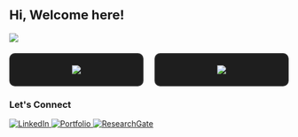 <h1><small>Hi, Welcome here!</small></h1>

<p>
  <img src="https://readme-typing-svg.herokuapp.com?font=Fira+Code&pause=1000&color=00CFFF&center=false&vCenter=false&width=500&lines=Trying+to+learn+everyday;Computer+science+cooked+me" />
</p>

<div style="display: flex; justify-content: space-between; max-width: 1400px; margin: 20px auto; gap: 20px;">
  <!-- GitHub Stats Box -->
  <div style="border: 2px solid #2d2d2d; padding: 20px; border-radius: 10px; background-color: #1e1e1e; text-align: center; flex: 1;">
    <img src="https://github-readme-stats.vercel.app/api?username=Imamm9&show_icons=true&theme=radical&hide_title=true&count_private=true&hide=prs" loading="lazy" />
  </div>

  <!-- Most Used Languages Box -->
  <div style="border: 2px solid #2d2d2d; padding: 20px; border-radius: 10px; background-color: #1e1e1e; text-align: center; flex: 1;">
    <img src="https://github-readme-stats.vercel.app/api/top-langs/?username=Imamm9&layout=compact&theme=radical" loading="lazy" />
  </div>
</div>

### Let's Connect
<p>
  <a href="https://linkedin.com/in/yourprofile" target="_blank">
    <img src="https://img.shields.io/badge/LinkedIn-0077B5?style=flat&logo=linkedin&logoColor=white" alt="LinkedIn" />
  </a>
  <a href="https://imammam070.my.canva.site/1" target="_blank">
    <img src="https://img.shields.io/badge/Portfolio-FF5722?style=flat&logo=google-chrome&logoColor=white" alt="Portfolio" />
  </a>
  <a href="https://www.researchgate.net/profile/yourprofile" target="_blank">
    <img src="https://img.shields.io/badge/ResearchGate-00CC66?style=flat&logo=researchgate&logoColor=white" alt="ResearchGate" />
  </a>
</p>
